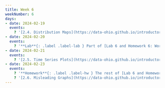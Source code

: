 ```yaml
---
title: Week 6
weekNumber: 6
days:
- date: 2024-02-19
  events:
    ? '[2.4. Distribution Maps](https://data-ohio.github.io/introductory-data-science/2/4/2_4_distribution.html)'
- date: 2024-02-20
  events:
    ? '**Lab**{: .label .label-lab } Part of [Lab 6 and Homework 6: World Progress](https://jupyterhub.academic.kube.ohio.edu/hub/user-redirect/git-pull?repo=https%3A%2F%2Fgithub.com%2Fdata-ohio%2FMATH2530_Spring23-24&urlpath=lab%2Ftree%2FMATH2530_Spring23-24%2Flab%2Flab06-hw06%2Flab06-hw06.ipynb&branch=main)'
- date: 2024-02-21
  events:
    ? '[2.5. Time Series Plots](https://data-ohio.github.io/introductory-data-science/2/5/2_5_time_series.html)'
- date: 2024-02-23
  events:
    ? '**Homework**{: .label .label-hw } The rest of [Lab 6 and Homework 6: World Progress](https://jupyterhub.academic.kube.ohio.edu/hub/user-redirect/git-pull?repo=https%3A%2F%2Fgithub.com%2Fdata-ohio%2FMATH2530_Spring23-24&urlpath=lab%2Ftree%2FMATH2530_Spring23-24%2Flab%2Flab06-hw06%2Flab06-hw06.ipynb&branch=main)'
    ? '[2.6. Misleading Graphs](https://data-ohio.github.io/introductory-data-science/2/6/2_6_misleading.html)'
---
```

